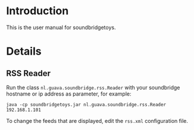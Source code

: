 # Introduction #

This is the user manual for soundbridgetoys.


# Details #

## RSS Reader ##

Run the class `nl.guava.soundbridge.rss.Reader` with your soundbridge hostname or ip address as parameter, for example:
```
java -cp soundbridgetoys.jar nl.guava.soundbridge.rss.Reader 192.168.1.101
```

To change the feeds that are displayed, edit the `rss.xml` configuration file.